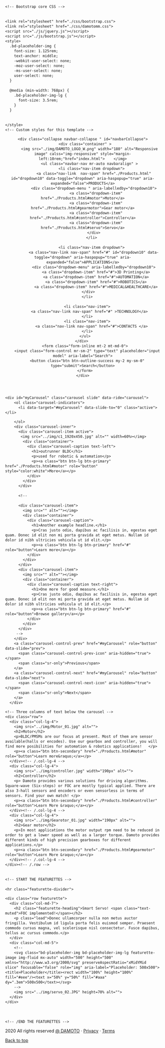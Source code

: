 <!doctype html>
<html lang="en">
  <head>
    <meta charset="utf-8">
    <meta name="viewport" content="width=device-width, initial-scale=1, shrink-to-fit=no">
    <meta name="description" content="">
    <meta name="author" content="Cai Jianneng">
    <meta name="generator" content="Jekyll v4.0.1">
    <title>DAMOTO Motion Matters</title>

    <!-- Bootstrap core CSS -->


    <link rel="stylesheet" href="./css/bootstrap.css">
    <link rel="stylesheet" href="./css/damotomm.css">
    <script src="./js/jquery.js"></script>
    <script src="./js/bootstrap.js"></script>
    <style>
      .bd-placeholder-img {
        font-size: 1.125rem;
        text-anchor: middle;
        -webkit-user-select: none;
        -moz-user-select: none;
        -ms-user-select: none;
        user-select: none;
      }

      @media (min-width: 768px) {
        .bd-placeholder-img-lg {
          font-size: 3.5rem;
        }
      }


    </style>
    <!-- Custom styles for this template -->

  </head>
  <body class="d-flex flex-column h-100">
    <header>
  <nav class="navbar navbar-expand-md navbar-dark fixed-top bg-color">
    


    <div class="collapse navbar-collapse " id="navbarCollapse">
      <div class="container" >
          <img src="./img/DAMOTO_LOGO_W.png" width="180" alt="Responsive image" calss="img-responsive" style="margin-left:10rem;"href="index.html">    </img>
          <ul class="navbar-nav mr-auto navbaralign" >
            <li class="nav-item dropdown">
              <a class="nav-link  nav-span" href="./Products.html" id="dropdown10" data-toggle="dropdown" aria-haspopup="true" aria-expanded="false">PRODUCTS</a>
              <div class="dropdown-menu " aria-labelledby="dropdown10">
                <a class="dropdown-item" href="./Products.html#motor">Motor</a>
                <a class="dropdown-item" href="./Products.html#gearmotor">Gear motor</a>
                <a class="dropdown-item" href="./Products.html#controller">Controller</a>
                <a class="dropdown-item" href="./Products.html#servo">Servo</a>
              </div>
            </li>

            <li class="nav-item dropdown">
              <a class="nav-link nav-span" href="#" id="dropdown10" data-toggle="dropdown" aria-haspopup="true" aria-expanded="false">APPLICATIONS</a>
              <div class="dropdown-menu" aria-labelledby="dropdown10">
                <a class="dropdown-item" href="#">3D Printing</a>
                <a class="dropdown-item" href="#">AUTOMATION</a>
                <a class="dropdown-item" href="#">ROBOTICS</a>
                <a class="dropdown-item" href="#">MEDICAL&HEALTHCARE</a>
              </div>     
        </li>

        <li class="nav-item">
          <a class="nav-link nav-span" href="#" >TECHNOLOGY</a>
        </li>
        <li class="nav-item">
            <a class="nav-link nav-span" href="#">CONTACTS </a>
        </li>
      </ul>
    </div> 
      <form class="form-inline mt-2 mt-md-0">
        <input class="form-control mr-sm-2" type="text" placeholder="input model" aria-label="Search">
        <button class="btn btn-outline-success my-2 my-sm-0" type="submit">Search</button>
      </form>
    </div>
  </nav>



</header>

<main role="main" class="flex-shrink-0">


    <div id="myCarousel" class="carousel slide" data-ride="carousel">
        <ol class="carousel-indicators">
          <li data-target="#myCarousel" data-slide-to="0" class="active"></li>
<!--          <li data-target="#myCarousel" data-slide-to="1"></li>
          <li data-target="#myCarousel" data-slide-to="2"></li>
-->
        </ol>
        <div class="carousel-inner">
          <div class="carousel-item active">
           <img src="../img/c1_1920x450.jpg" alt="" width=60%></img>
            <div class="container">
              <div class="carousel-caption text-left">
                <h1>outrunner BLDC</h1>
                <p>used for robotic & automation</p>
                <p><a class="btn btn-lg btn-primary" href="./Products.html#motor" role="button" style="color:white">More</a></p>
              </div>
            </div>
          </div>
        
          <!--
          
          <div class="carousel-item">
            <img src="" alt=""></img>
            <div class="container">
              <div class="carousel-caption">
                <h1>Another example headline.</h1>
                <p>Cras justo odio, dapibus ac facilisis in, egestas eget quam. Donec id elit non mi porta gravida at eget metus. Nullam id dolor id nibh ultricies vehicula ut id elit.</p>
                <p><a class="btn btn-lg btn-primary" href="#" role="button">Learn more</a></p>
              </div>
            </div>
          </div>
          <div class="carousel-item">
            <img src="" alt=""></img>
            <div class="container">
              <div class="carousel-caption text-right">
                <h1>One more for good measure.</h1>
                <p>Cras justo odio, dapibus ac facilisis in, egestas eget quam. Donec id elit non mi porta gravida at eget metus. Nullam id dolor id nibh ultricies vehicula ut id elit.</p>
                <p><a class="btn btn-lg btn-primary" href="#" role="button">Browse gallery</a></p>
              </div>
            </div>
          </div>
         -->
        </div>
        <a class="carousel-control-prev" href="#myCarousel" role="button" data-slide="prev">
          <span class="carousel-control-prev-icon" aria-hidden="true"></span>
          <span class="sr-only">Previous</span>
        </a>
        <a class="carousel-control-next" href="#myCarousel" role="button" data-slide="next">
          <span class="carousel-control-next-icon" aria-hidden="true"></span>
          <span class="sr-only">Next</span>
        </a>
      </div>
     

  <!-- Marketing messaging and featurettes
  ================================================== -->
  <!-- Wrap the rest of the page in another container to center all the content. -->

  <div class="container marketing">

    <!-- Three columns of text below the carousel -->
    <div class="row">
      <div class="col-lg-4">
        <img src="../img/Motor_01.jpg" alt="">
        <h2>Motor</h2>
        <p>BLDC/PMSMs are our focus at present. Most of them are sensor available(halls or encodes). Use our gearbox and controller, you will find more posibilities for automation & robotics applications!   </p>
        <p><a class="btn btn-secondary" href="./Products.html#motor" role="button">Learn more&raquo;</a></p>
      </div><!-- /.col-lg-4 -->
      <div class="col-lg-4">
        <img src="../img/controller.jpg" width="190px" alt="">
        <h2>Controller</h2>
        <p> Damoto provides various solutions for driving algorithms. Square-wave (Six-steps) or FOC are mostly typical applied. There are also 3-hall sensors and encoders or even sensorless in terms of sensors. Find your own match! </p>
        <p><a class="btn btn-secondary" href="./Products.html#controller" role="button">Learn More &raquo;</a></p>
      </div><!-- /.col-lg-4 -->
      <div class="col-lg-4">
        <img src="../img/Gearotor_01.jpg" width="190px" alt="">
        <h2>Gear motor</h2>
        <p>In most applications the motor output rpm need to be reduced in order to get a lower speed as well as a larger torque. Damoto provides different kinds of high precision gearboxes for different applications.</p>
        <p><a class="btn btn-secondary" href="./Products.html#gearmotor" role="button">Learn More &raquo;</a></p>
      </div><!-- /.col-lg-4 -->
    </div><!-- /.row -->


    <!-- START THE FEATURETTES -->

    <hr class="featurette-divider">
<!--
    <div class="row featurette">
      <div class="col-md-7">
        <h2 class="featurette-heading">Outrunner BLDC- <span class="text-muted">For automation.</span></h2>
        <p class="lead">Donec ullamcorper nulla non metus auctor fringilla. Vestibulum id ligula porta felis euismod semper. Praesent commodo cursus magna, vel scelerisque nisl consectetur. Fusce dapibus, tellus ac cursus commodo.</p>
      </div>
      <div class="col-md-5">
        <svg class="bd-placeholder-img bd-placeholder-img-lg featurette-image img-fluid mx-auto" width="500" height="500" xmlns="http://www.w3.org/2000/svg" preserveAspectRatio="xMidYMid slice" focusable="false" role="img" aria-label="Placeholder: 500x500"><title>Placeholder</title><rect width="100%" height="100%" fill="#eee"/><text x="50%" y="50%" fill="#aaa" dy=".3em">500x500</text></svg>
      </div>
    </div>

    <hr class="featurette-divider">

    <div class="row featurette">
      <div class="col-md-7 order-md-2">
        <h2 class="featurette-heading">Find whole package solution of motion control!<span class="text-muted"></span></h2>
        <p class="lead">Donec ullamcorper nulla non metus auctor fringilla. Vestibulum id ligula porta felis euismod semper. Praesent commodo cursus magna, vel scelerisque nisl consectetur. Fusce dapibus, tellus ac cursus commodo.</p>
      </div>
      <div class="col-md-5 order-md-1">
        <svg class="bd-placeholder-img bd-placeholder-img-lg featurette-image img-fluid mx-auto" width="500" height="500" xmlns="http://www.w3.org/2000/svg" preserveAspectRatio="xMidYMid slice" focusable="false" role="img" aria-label="Placeholder: 500x500"><title>Placeholder</title><rect width="100%" height="100%" fill="#eee"/><text x="50%" y="50%" fill="#aaa" dy=".3em">500x500</text></svg>
      </div>
    </div>

    <hr class="featurette-divider">
  -->
    <div class="row featurette">
      <div class="col-md-7">
        <h2 class="featurette-heading">Smart Servo! <span class="text-muted">FOC implemented!</span></h2>
        <p class="lead">Donec ullamcorper nulla non metus auctor fringilla. Vestibulum id ligula porta felis euismod semper. Praesent commodo cursus magna, vel scelerisque nisl consectetur. Fusce dapibus, tellus ac cursus commodo.</p>
      </div>
      <div class="col-md-5">
        <!--
        <svg class="bd-placeholder-img bd-placeholder-img-lg featurette-image img-fluid mx-auto" width="500" height="500" xmlns="http://www.w3.org/2000/svg" preserveAspectRatio="xMidYMid slice" focusable="false" role="img" aria-label="Placeholder: 500x500"><title>Placeholder</title><rect width="100%" height="100%" fill="#eee"/><text x="50%" y="50%" fill="#aaa" dy=".3em">500x500</text></svg>
        -->
        <img src="../img/servo_02.JPG" height=70% alt="">
      </div>
    </div>



    <!-- /END THE FEATURETTES -->

  </div><!-- /.container -->



</main>
  <!-- FOOTER -->

  <footer class="blog-footer">
    <p>2020 All rights reserved <a href="https://getbootstrap.com/">@ DAMOTO</a> &middot; <a href="#">Privacy</a> &middot; <a href="#">Terms</a></p>
    <p>
      <a href="#">Back to top</a>
    </p>
  </footer>


<script src="https://code.jquery.com/jquery-3.5.1.slim.min.js" integrity="sha384-DfXdz2htPH0lsSSs5nCTpuj/zy4C+OGpamoFVy38MVBnE+IbbVYUew+OrCXaRkfj" crossorigin="anonymous"></script>
<script>window.jQuery || document.write('<script src="./js/vendor/jquery.slim.min.js"><\/script>')</script><script src="./js/bootstrap.bundle.js"></script>


</body>
</html>
